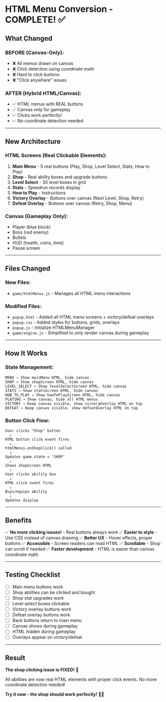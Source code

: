 # HTML Menu Conversion - COMPLETE! ✅

## What Changed

### **BEFORE (Canvas-Only):**
- ❌ All menus drawn on canvas
- ❌ Click detection using coordinate math
- ❌ Hard to click buttons
- ❌ "Click anywhere" issues

### **AFTER (Hybrid HTML/Canvas):**
- ✅ HTML menus with REAL buttons
- ✅ Canvas only for gameplay
- ✅ Clicks work perfectly!
- ✅ No coordinate detection needed

---

## New Architecture

### **HTML Screens (Real Clickable Elements):**
1. **Main Menu** - 5 real buttons (Play, Shop, Level Select, Stats, How to Play)
2. **Shop** - Real ability boxes and upgrade buttons
3. **Level Select** - 30 level boxes in grid
4. **Stats** - Speedrun records display
5. **How to Play** - Instructions
6. **Victory Overlay** - Buttons over canvas (Next Level, Shop, Retry)
7. **Defeat Overlay** - Buttons over canvas (Retry, Shop, Menu)

### **Canvas (Gameplay Only):**
- Player (blue block)
- Boss (red enemy)
- Bullets
- HUD (health, coins, time)
- Pause screen

---

## Files Changed

### **New Files:**
- `game/htmlMenus.js` - Manages all HTML menu interactions

### **Modified Files:**
- `popup.html` - Added all HTML menu screens + victory/defeat overlays
- `popup.css` - Added styles for buttons, grids, overlays
- `popup.js` - Initialize HTMLMenuManager
- `game/engine.js` - Simplified to only render canvas during gameplay

---

## How It Works

### **State Management:**
```
MENU → Show mainMenu HTML, hide canvas
SHOP → Show shopScreen HTML, hide canvas  
LEVEL_SELECT → Show levelSelectScreen HTML, hide canvas
STATS → Show statsScreen HTML, hide canvas
HOW_TO_PLAY → Show howToPlayScreen HTML, hide canvas
PLAYING → Show canvas, hide all HTML menus
VICTORY → Keep canvas visible, show victoryOverlay HTML on top
DEFEAT → Keep canvas visible, show defeatOverlay HTML on top
```

### **Button Click Flow:**
```
User clicks "Shop" button
  ↓
HTML button click event fires
  ↓
htmlMenus.onShopClick() called
  ↓
Updates game.state = 'SHOP'
  ↓
Shows shopScreen HTML
  ↓
User clicks ability box
  ↓
HTML click event fires
  ↓
Buys/equips ability
  ↓
Updates display
```

---

## Benefits

✅ **No more clicking issues!** - Real buttons always work
✅ **Easier to style** - Use CSS instead of canvas drawing
✅ **Better UX** - Hover effects, proper buttons
✅ **Accessible** - Screen readers can read HTML
✅ **Scrollable** - Shop can scroll if needed
✅ **Faster development** - HTML is easier than canvas coordinate math

---

## Testing Checklist

- [ ] Main menu buttons work
- [ ] Shop abilities can be clicked and bought
- [ ] Shop stat upgrades work
- [ ] Level select boxes clickable
- [ ] Victory overlay buttons work
- [ ] Defeat overlay buttons work
- [ ] Back buttons return to main menu
- [ ] Canvas shows during gameplay
- [ ] HTML hidden during gameplay
- [ ] Overlays appear on victory/defeat

---

## Result

**The shop clicking issue is FIXED!** 🎉

All abilities are now real HTML elements with proper click events. No more coordinate detection needed!

**Try it now - the shop should work perfectly!** 🛒✨

